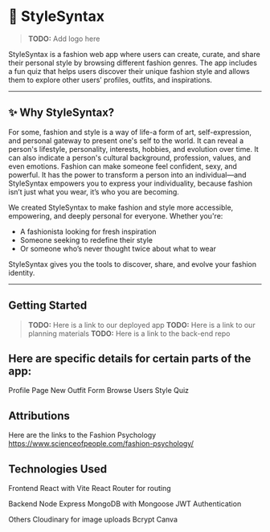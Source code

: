 # 🧵 StyleSyntax

> **TODO:** Add logo here

StyleSyntax is a fashion web app where users can create, curate, and share their personal style by browsing different fashion genres. The app includes a fun quiz that helps users discover their unique fashion style and allows them to explore other users’ profiles, outfits, and inspirations.

---

## ✨ Why StyleSyntax?

For some, fashion and style is a way of life-a form of art, self-expression, and personal gateway to present one's self to the world. It can reveal a person's lifestyle, personality, interests, hobbies, and evolution over time. It can also indicate a person's cultural background, profession, values, and even emotions. Fashion can make someone feel confident, sexy, and powerful. It has the power to transform a person into an individual—and StyleSyntax empowers you to express your individuality, because fashion isn’t just what you wear, it’s who you are becoming.

We created StyleSyntax to make fashion and style more accessible, empowering, and deeply personal for everyone. Whether you're:
- A fashionista looking for fresh inspiration
- Someone seeking to redefine their style
- Or someone who’s never thought twice about what to wear

StyleSyntax gives you the tools to discover, share, and evolve your fashion identity.

---  

## Getting Started

>**TODO:** Here is a link to our deployed app
>**TODO:** Here is a link to our planning materials
>**TODO:** Here is a link to the back-end repo

## Here are specific details for certain parts of the app:
Profile Page
New Outfit Form
Browse Users
Style Quiz

## Attributions

Here are the links to the 
Fashion Psychology https://www.scienceofpeople.com/fashion-psychology/

## Technologies Used

Frontend
React with Vite
React Router for routing

Backend
Node
Express
MongoDB with Mongoose
JWT Authentication

Others
Cloudinary for image uploads
Bcrypt
Canva
